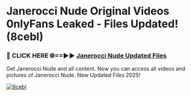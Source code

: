 # Janerocci Nude Original Videos 0nlyFans Leaked - Files Updated! (8cebl)

<h3>🔴 CLICK HERE 🌐==►► <a href="https://tinyurl.com/y5r63du9" rel="nofollow">Janerocci Nude Updated Files</a></h3>

Get Janerocci Nude and all content. Now you can access all videos and pictures of Janerocci Nude. New Updated Files 2025!

[![8cebl](https://i.imgur.com/UVo9nyh.gif)](https://tinyurl.com/y5r63du9)